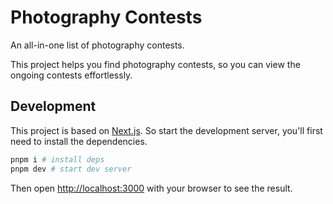# Photography Contests

An all-in-one list of photography contests.

This project helps you find photography contests, so you can view the ongoing contests effortlessly.

## Development

This project is based on [Next.js](https://nextjs.org/). So start the development server, you'll first need to install the dependencies.

```bash
pnpm i # install deps
pnpm dev # start dev server
```

Then open [http://localhost:3000](http://localhost:3000) with your browser to see the result.
